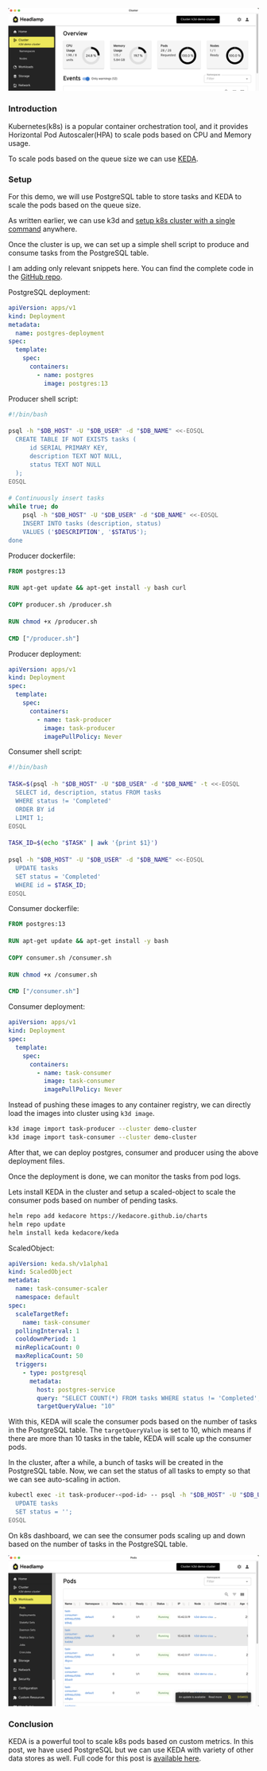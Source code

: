 <!--
.. title: Autoscale k8s pods with queue size (KEDA)
.. slug: autoscale-k8s-pods-with-queue-size-keda
.. date: 2025-03-27 11:37:52 UTC+05:30
.. tags: kubernetes
.. category: DevOps
.. link: 
.. description: 
.. type: text
-->

![keda-postgreql-scaling](/images/keda-postgresql-scaling1.png)

### Introduction

Kubernetes(k8s) is a popular container orchestration tool, and it provides Horizontal Pod Autoscaler(HPA) to scale pods based on CPU and Memory usage. 

To scale pods based on the queue size we can use [KEDA](https://keda.sh/).

### Setup

For this demo, we will use PostgreSQL table to store tasks and KEDA to scale the pods based on the queue size.

As written earlier, we can use k3d and [setup k8s cluster with a single command]() anywhere.

Once the cluster is up, we can set up a simple shell script to produce and consume tasks from the PostgreSQL table.

I am adding only relevant snippets here. You can find the complete code in the [GitHub repo](https://github.com/AvilPage/keda-postgresql-demo).


PostgreSQL deployment:

```yaml
apiVersion: apps/v1
kind: Deployment
metadata:
  name: postgres-deployment
spec:
  template:
    spec:
      containers:
        - name: postgres
          image: postgres:13
```

Producer shell script:

```bash
#!/bin/bash

psql -h "$DB_HOST" -U "$DB_USER" -d "$DB_NAME" <<-EOSQL
  CREATE TABLE IF NOT EXISTS tasks (
      id SERIAL PRIMARY KEY,
      description TEXT NOT NULL,
      status TEXT NOT NULL
  );
EOSQL

# Continuously insert tasks
while true; do
    psql -h "$DB_HOST" -U "$DB_USER" -d "$DB_NAME" <<-EOSQL
    INSERT INTO tasks (description, status)
    VALUES ('$DESCRIPTION', '$STATUS');
done
```

Producer dockerfile:

```dockerfile
FROM postgres:13

RUN apt-get update && apt-get install -y bash curl

COPY producer.sh /producer.sh

RUN chmod +x /producer.sh

CMD ["/producer.sh"]
```


Producer deployment:

```yaml
apiVersion: apps/v1
kind: Deployment
spec:
  template:
    spec:
      containers:
        - name: task-producer
          image: task-producer
          imagePullPolicy: Never
```

Consumer shell script:

```bash
#!/bin/bash

TASK=$(psql -h "$DB_HOST" -U "$DB_USER" -d "$DB_NAME" -t <<-EOSQL
  SELECT id, description, status FROM tasks
  WHERE status != 'Completed'
  ORDER BY id
  LIMIT 1;
EOSQL

TASK_ID=$(echo "$TASK" | awk '{print $1}')

psql -h "$DB_HOST" -U "$DB_USER" -d "$DB_NAME" <<-EOSQL
  UPDATE tasks
  SET status = 'Completed'
  WHERE id = $TASK_ID;
EOSQL
```

Consumer dockerfile:

```dockerfile
FROM postgres:13

RUN apt-get update && apt-get install -y bash

COPY consumer.sh /consumer.sh

RUN chmod +x /consumer.sh

CMD ["/consumer.sh"]
```

Consumer deployment:

```yaml
apiVersion: apps/v1
kind: Deployment
spec:
  template:
    spec:
      containers:
        - name: task-consumer
          image: task-consumer
          imagePullPolicy: Never
```

Instead of pushing these images to any container registry, we can directly load the images into cluster using `k3d image`.

```bash
k3d image import task-producer --cluster demo-cluster
k3d image import task-consumer --cluster demo-cluster
```

After that, we can deploy postgres, consumer and producer using the above deployment files.

Once the deployment is done, we can monitor the tasks from pod logs.

Lets install KEDA in the cluster and setup a scaled-object to scale the consumer pods based on number of pending tasks.

```bash
helm repo add kedacore https://kedacore.github.io/charts
helm repo update
helm install keda kedacore/keda 
```

ScaledObject:

```yaml
apiVersion: keda.sh/v1alpha1
kind: ScaledObject
metadata:
  name: task-consumer-scaler
  namespace: default
spec:
  scaleTargetRef:
    name: task-consumer  
  pollingInterval: 1    
  cooldownPeriod: 1     
  minReplicaCount: 0    
  maxReplicaCount: 50   
  triggers:
    - type: postgresql
      metadata:
        host: postgres-service  
        query: "SELECT COUNT(*) FROM tasks WHERE status != 'Completed';"
        targetQueryValue: "10" 
```

With this, KEDA will scale the consumer pods based on the number of tasks in the PostgreSQL table. The `targetQueryValue` is set to 10, which means if there are more than 10 tasks in the table, KEDA will scale up the consumer pods.

In the cluster, after a while, a bunch of tasks will be created in the PostgreSQL table. Now, we can set the status of all tasks to empty so that we can see auto-scaling in action.

```bash
kubectl exec -it task-producer-<pod-id> -- psql -h "$DB_HOST" -U "$DB_USER" -d "$DB_NAME" <<-EOSQL
  UPDATE tasks
  SET status = '';
EOSQL
```

On k8s dashboard, we can see the consumer pods scaling up and down based on the number of tasks in the PostgreSQL table.

![keda-postgreql-scaling](/images/keda-postgresql-scaling.png)


### Conclusion

KEDA is a powerful tool to scale k8s pods based on custom metrics. In this post, we have used PostgreSQL but we can use KEDA with variety of other data stores as well. Full code for this post is [available here](https://github.com/AvilPage/keda-postgresql-demo).
